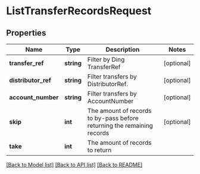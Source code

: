 # ListTransferRecordsRequest

## Properties
Name | Type | Description | Notes
------------ | ------------- | ------------- | -------------
**transfer_ref** | **string** | Filter by Ding TransferRef | [optional] 
**distributor_ref** | **string** | Filter transfers by DistributorRef. | [optional] 
**account_number** | **string** | Filter transfers by AccountNumber | [optional] 
**skip** | **int** | The amount of records to by-pass before returning the remaining records | [optional] 
**take** | **int** | The amount of records to return | 

[[Back to Model list]](../README.md#documentation-for-models) [[Back to API list]](../README.md#documentation-for-api-endpoints) [[Back to README]](../README.md)


